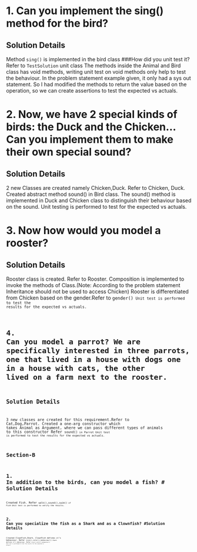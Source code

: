 # 1. Can you implement the sing() method for the bird?

## Solution Details

Method <code>sing()</code> is implemented in the bird class
###How did you unit test it?
Refer to <code>TestSolution</code> unit class
The methods inside the Animal and Bird class has void methods, writing unit test on void methods only help to test the behaviour. In the problem statement example given, it only had a sys out statement. So I had modified the methods to return the value based on the operation, so we can create assertions to test the expected vs actuals.

# 2. Now, we have 2 special kinds of birds: the Duck and the Chicken... Can you implement them to make their own special sound?

## Solution Details

2 new Classes are created namely Chicken,Duck. Refer to <Class>Chicken, <Class>Duck.
Created abstract method sound() in Bird class.
The sound() method is implemented in Duck and Chicken class to distinguish their behaviour based on the sound.
Unit testing is performed to test for the expected vs actuals.

# 3. Now how would you model a rooster?

## Solution Details

Rooster class is created. Refer to <Class>Rooster.
Composition is implemented to invoke the methods of Class<Chicken>.(Note: According to the problem statement Inheritance should not be used to access <Class>Chicken)
Rooster is differentiated from Chicken based on the gender.Refer to <code>gender()<code>
Unit test is performed to test the results for the expected vs actuals.

# 4. Can you model a parrot? We are specifically interested in three parrots, one that lived in a house with dogs one in a house with cats, the other lived on a farm next to the rooster.

## Solution Details

3 new classes are created for this requirement.Refer to <Class>Cat,<Class>Dog,<Class>Parrot.
Created a one-arg constructor which takes Animal as Argument, where we can pass different types of animals to this constructor
Refer <code>sound()<code> in <Class>Parrot
Unit test is performed to test the results for the expected vs actuals.

# Section-B

# 1. In addition to the birds, can you model a fish? # Solution Details

Created <Class>Fish.
Refer <code>walk(),sound(),swim()<code> of <Class>Fish
Unit test is performed to verify the results.

# 2. Can you specialize the fish as a Shark and as a Clownfish? #Solution Details

Created <Class>ClownFish,<Class>Shark.
<Class>ClownFish defines it’s behaviour. Refer <code>size(),color(),behaviour()<code>
<Class>Shark defines it’s behaviour. Refer <code>size(),color(),behaviour()<code>
Unit test is performed to test the results for the expected vs actuals.
